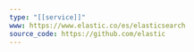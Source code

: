 ```yaml
---
type: "[[service]]"
www: https://www.elastic.co/es/elasticsearch
source_code: https://github.com/elastic
---
```

